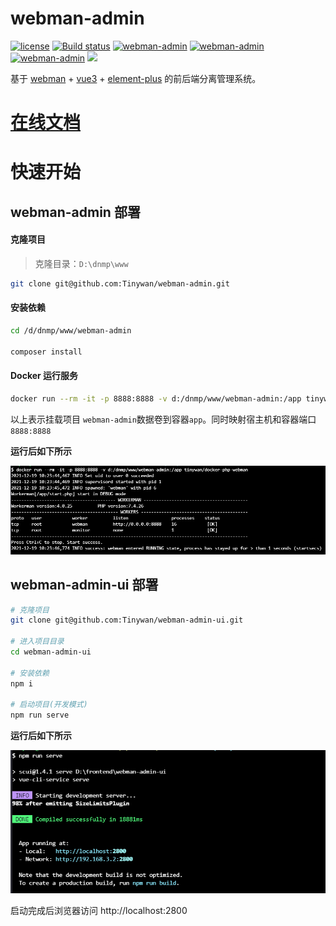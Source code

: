 # webman-admin

[![license](https://img.shields.io/github/license/Tinywan/webman-admin)]()
[![Build status](https://github.com/Tinywan/dnmp/workflows/CI/badge.svg)]()
[![webman-admin](https://img.shields.io/badge/build-passing-brightgreen.svg)]()
[![webman-admin](https://img.shields.io/github/last-commit/tinywan/webman-admin/main)]()
[![webman-admin](https://img.shields.io/github/v/tag/tinywan/webman-admin?color=ff69b4)]()
![](https://img.shields.io/badge/developer-@Tinywan-blue)

基于 [webman](https://www.workerman.net/doc/webman/) + [vue3](https://v3.vuejs.org/) + [element-plus](https://element-plus.gitee.io/zh-CN/) 的前后端分离管理系统。

# [在线文档](https://github.tinywan.com/webman-admin-document/)

# 快速开始

## webman-admin 部署

#### 克隆项目

> 克隆目录：`D:\dnmp\www`

```sh
git clone git@github.com:Tinywan/webman-admin.git
```

#### 安装依赖

```sh
cd /d/dnmp/www/webman-admin

composer install
```

#### Docker 运行服务

```sh
docker run --rm -it -p 8888:8888 -v d:/dnmp/www/webman-admin:/app tinywan/docker-php-webman
```

以上表示挂载项目 `webman-admin`数据卷到容器`app`。同时映射宿主机和容器端口 `8888:8888` 

**运行后如下所示**

![docker](docker.png)

## webman-admin-ui 部署

```sh
# 克隆项目
git clone git@github.com:Tinywan/webman-admin-ui.git

# 进入项目目录
cd webman-admin-ui

# 安装依赖
npm i

# 启动项目(开发模式)
npm run serve
```

**运行后如下所示**

![ui](ui.png)

启动完成后浏览器访问 http://localhost:2800
